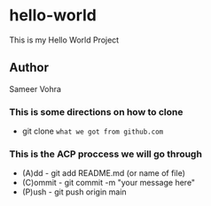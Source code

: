 # hello-world

This is my Hello World Project

## Author

Sameer Vohra

### This is some directions on how to clone

- git clone `what we got from github.com`

### This is the ACP proccess we will go through

- (A)dd - git add README.md (or name of file)
- (C)ommit - git commit -m "your message here"
- (P)ush - git push origin main
